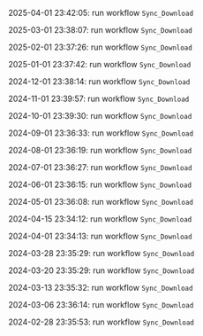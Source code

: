 2025-04-01 23:42:05: run workflow `Sync_Download` 

2025-03-01 23:38:07: run workflow `Sync_Download` 

2025-02-01 23:37:26: run workflow `Sync_Download` 

2025-01-01 23:37:42: run workflow `Sync_Download` 

2024-12-01 23:38:14: run workflow `Sync_Download` 

2024-11-01 23:39:57: run workflow `Sync_Download` 

2024-10-01 23:39:30: run workflow `Sync_Download` 

2024-09-01 23:36:33: run workflow `Sync_Download` 

2024-08-01 23:36:19: run workflow `Sync_Download` 

2024-07-01 23:36:27: run workflow `Sync_Download` 

2024-06-01 23:36:15: run workflow `Sync_Download` 

2024-05-01 23:36:08: run workflow `Sync_Download` 

2024-04-15 23:34:12: run workflow `Sync_Download` 

2024-04-01 23:34:13: run workflow `Sync_Download` 

2024-03-28 23:35:29: run workflow `Sync_Download` 

2024-03-20 23:35:29: run workflow `Sync_Download` 

2024-03-13 23:35:32: run workflow `Sync_Download` 

2024-03-06 23:36:14: run workflow `Sync_Download` 

2024-02-28 23:35:53: run workflow `Sync_Download` 


